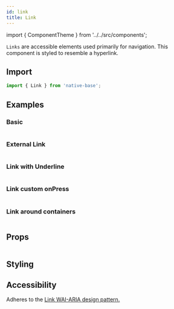 ```yaml
---
id: link
title: Link
---
```


import { ComponentTheme } from '../../src/components';

`Links` are accessible elements used primarily for navigation. This component is styled to resemble a hyperlink.

## **Import**

```jsx
import { Link } from 'native-base';
```

## Examples

### Basic

```ComponentSnackPlayer path=primitives,Link,Basic.tsx

```

### External Link

```ComponentSnackPlayer path=primitives,Link,ExternalLink.tsx

```

### Link with Underline

```ComponentSnackPlayer path=primitives,Link,UnderlineLink.tsx

```

### Link custom onPress

```ComponentSnackPlayer path=primitives,Link,CustomOnPress.tsx

```

### Link around containers

```ComponentSnackPlayer path=primitives,Link,CompositeLink.tsx

```

## Props

```ComponentPropTable path=primitives,Link,index.tsx

```

<!--
Link implements **[Box](box.md)**, so all the Box Props can be passed to it.

| Name       | Type     | Description                               | Default |
| ---------- | -------- | ----------------------------------------- | ------- |
| isExternal | boolean  | If true, the link will open in a browser. | -       |
| onClick    | function | Function called when the link is clicked. | -       | -->

## Styling

<ComponentTheme name="link" />

## Accessibility

Adheres to the [Link WAI-ARIA design pattern.](https://www.w3.org/TR/wai-aria-practices-1.2/#link)